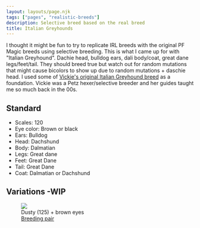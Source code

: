 ```yaml
---
layout: layouts/page.njk
tags: ["pages", "realistic-breeds"]
description: Selective breed based on the real breed
title: Italian Greyhounds
---
```


I thought it might be fun to try to replicate IRL breeds with the original PF Magic breeds using selective breeding. This is what I came up for with "Italian Greyhound". Dachie head, bulldog ears, dali body/coat, great dane legs/feet/tail. They should breed true but watch out for random mutations that might cause bicolors to show up due to random mutations + daschie head. I used some of [Vickie's original Italian Greyhound breed](https://web.archive.org/web/20011212080032fw_/http://www.geocities.com/gaealunavenus2/) as a foundation. Vickie was a Petz hexer/selective breeder and her guides taught me so much back in the 00s.

## Standard

- Scales: 120
- Eye color: Brown or black
- Ears: Bulldog
- Head: Dachshund
- Body: Dalmatian
- Legs: Great dane
- Feet: Great Dane
- Tail: Great Dane
- Coat: Dalmatian or Dachshund

## Variations -WIP

<div class="breed-pics">
  
  <div>
    <figure>
      <img src="https://cdn.glitch.com/e8c48446-7221-44a1-aabd-d809cd1d1e34%2Fitalian-brown-eyes.png?v=1625352859794" >
      <figcaption> Dusty (125) + brown eyes <br/>
      <a href="https://cdn.glitch.com/e8c48446-7221-44a1-aabd-d809cd1d1e34%2Fitalian-greyhound-125-94.zip?v=1625352930853">Breeding pair</a></figcaption>
    </figure>
  </div>
  
</div>
